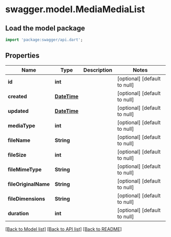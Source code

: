 # swagger.model.MediaMediaList

## Load the model package
```dart
import 'package:swagger/api.dart';
```

## Properties
Name | Type | Description | Notes
------------ | ------------- | ------------- | -------------
**id** | **int** |  | [optional] [default to null]
**created** | [**DateTime**](DateTime.md) |  | [optional] [default to null]
**updated** | [**DateTime**](DateTime.md) |  | [optional] [default to null]
**mediaType** | **int** |  | [optional] [default to null]
**fileName** | **String** |  | [optional] [default to null]
**fileSize** | **int** |  | [optional] [default to null]
**fileMimeType** | **String** |  | [optional] [default to null]
**fileOriginalName** | **String** |  | [optional] [default to null]
**fileDimensions** | **String** |  | [optional] [default to null]
**duration** | **int** |  | [optional] [default to null]

[[Back to Model list]](../README.md#documentation-for-models) [[Back to API list]](../README.md#documentation-for-api-endpoints) [[Back to README]](../README.md)

